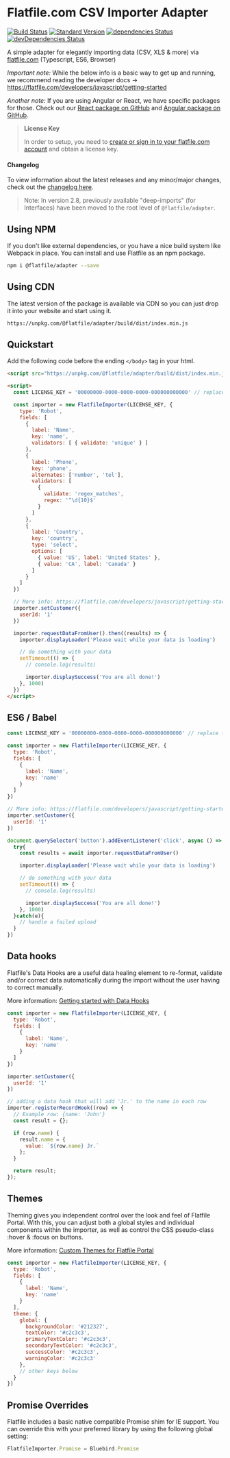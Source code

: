 # Flatfile.com CSV Importer Adapter

[![Build Status](https://travis-ci.org/FlatFilers/Adapter.svg?branch=master)](https://travis-ci.org/FlatFilers/Adapter)
[![Standard Version](https://img.shields.io/badge/release-standard%20version-brightgreen.svg)](https://github.com/conventional-changelog/standard-version)
[![dependencies Status](https://img.shields.io/david/FlatFilers/adapter)](https://david-dm.org/FlatFilers/adapter)
[![devDependencies Status](https://img.shields.io/david/dev/FlatFilers/adapter)](https://david-dm.org/FlatFilers/adapter?type=dev)


A simple adapter for elegantly importing data (CSV, XLS & more) via [flatfile.com](https://www.flatfile.com) (Typescript, ES6, Browser)

_*Important note:*_ While the below info is a basic way to get up and running, we recommend reading the developer docs &rarr; https://flatfile.com/developers/javascript/getting-started

_*Another note:*_ If you are using Angular or React, we have specific packages for those. Check out our [React package on GitHub](https://github.com/FlatFilers/react-adapter) and [Angular package on GitHub](https://github.com/FlatFilers/angular-adapter).

> **License Key**
>
> In order to setup, you need to [create or sign in to your flatfile.com account](https://flatfile.com) and obtain a license key.

#### Changelog

To view information about the latest releases and any minor/major changes, check out the [changelog here](./CHANGELOG.md).

> Note: In version 2.8, previously available "deep-imports" (for Interfaces) have been moved to the root level of `@flatfile/adapter`.

## Using NPM

If you don't like external dependencies, or you have a nice build system like Webpack in place. You can install and use Flatfile as an npm package.

```sh
npm i @flatfile/adapter --save
```


## Using CDN

The latest version of the package is available via CDN so you can just drop it into your website and start using it.

```sh
https://unpkg.com/@flatfile/adapter/build/dist/index.min.js
```

## Quickstart
Add the following code before the ending `</body>` tag in your html.

```html
<script src="https://unpkg.com/@flatfile/adapter/build/dist/index.min.js"></script>

<script>
  const LICENSE_KEY = '00000000-0000-0000-0000-000000000000' // replace this with your license key

  const importer = new FlatfileImporter(LICENSE_KEY, {
    type: 'Robot',
    fields: [
      {
        label: 'Name',
        key: 'name',
        validators: [ { validate: 'unique' } ]
      },
      {
        label: 'Phone',
        key: 'phone',
        alternates: ['number', 'tel'],
        validators: [
          {
            validate: 'regex_matches',
            regex: '^\d{10}$'
          }
        ]
      },
      {
        label: 'Country',
        key: 'country',
        type: 'select',
        options: [
          { value: 'US', label: 'United States' },
          { value: 'CA', label: 'Canada' }
        ]
      }
    ]
  })

  // More info: https://flatfile.com/developers/javascript/getting-started/#the-basics
  importer.setCustomer({
    userId: '1'
  })

  importer.requestDataFromUser().then((results) => {
    importer.displayLoader('Please wait while your data is loading')

    // do something with your data
    setTimeout(() => {
      // console.log(results)

      importer.displaySuccess('You are all done!')
    }, 1000)
  })
</script>
```

## ES6 / Babel

```js
const LICENSE_KEY = '00000000-0000-0000-0000-000000000000' // replace this with your license key

const importer = new FlatfileImporter(LICENSE_KEY, {
  type: 'Robot',
  fields: [
    {
      label: 'Name',
      key: 'name'
    }
  ]
})

// More info: https://flatfile.com/developers/javascript/getting-started/#the-basics
importer.setCustomer({
  userId: '1'
})

document.querySelector('button').addEventListener('click', async () => {
  try{
    const results = await importer.requestDataFromUser()

    importer.displayLoader('Please wait while your data is loading')

    // do something with your data
    setTimeout(() => {
      // console.log(results)

      importer.displaySuccess('You are all done!')
    }, 1000)
  }catch(e){
    // handle a failed upload
  }
})
```

## Data hooks
Flatfile's Data Hooks are a useful data healing element to re-format, validate and/or correct data automatically during the import without the user having to correct manually.

More information: [Getting started with Data Hooks](https://flatfile.com/developers/javascript/datahooks)

```js
const importer = new FlatfileImporter(LICENSE_KEY, {
  type: 'Robot',
  fields: [
    {
      label: 'Name',
      key: 'name'
    }
  ]
})

importer.setCustomer({
  userId: '1'
})

// adding a data hook that will add 'Jr.' to the name in each row
importer.registerRecordHook((row) => {
  // Example row: {name: 'John'}
  const result = {};

  if (row.name) {
    result.name = {
      value: `${row.name} Jr.`
    };
  }

  return result;
});
```

## Themes
Theming gives you independent control over the look and feel of Flatfile Portal. With this, you can adjust both a global styles and individual components within the importer, as well as control the CSS pseudo-class :hover & :focus on buttons.

More information: [Custom Themes for Flatfile Portal](https://flatfile.com/developers/javascript/themes)

```js
const importer = new FlatfileImporter(LICENSE_KEY, {
  type: 'Robot',
  fields: [
    {
      label: 'Name',
      key: 'name'
    }
  ],
  theme: {
    global: {
      backgroundColor: '#212327',
      textColor: '#c2c3c3',
      primaryTextColor: '#c2c3c3',
      secondaryTextColor: '#c2c3c3',
      successColor: '#c2c3c3',
      warningColor: '#c2c3c3'
    },
    // other keys below
  }
})
```

## Promise Overrides
Flatfile includes a basic native compatible Promise shim for IE support. You can override this with your preferred library by using the following global setting:

```js
FlatfileImporter.Promise = Bluebird.Promise
```
